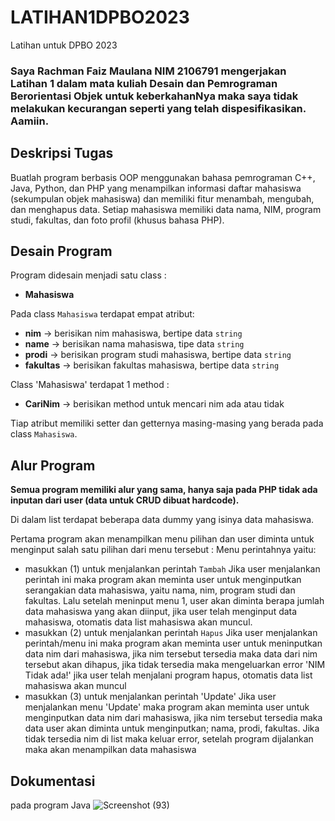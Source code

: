 # LATIHAN1DPBO2023
Latihan untuk DPBO 2023

### Saya Rachman Faiz Maulana NIM 2106791 mengerjakan Latihan 1 dalam mata kuliah Desain dan Pemrograman Berorientasi Objek untuk keberkahanNya maka saya tidak melakukan kecurangan seperti yang telah dispesifikasikan. Aamiin.

## Deskripsi Tugas
Buatlah program berbasis OOP menggunakan bahasa pemrograman C++, Java, Python, dan PHP yang menampilkan informasi daftar mahasiswa (sekumpulan objek mahasiswa) dan memiliki fitur menambah, mengubah, dan menghapus data. Setiap mahasiswa memiliki data nama, NIM, program studi, fakultas, dan foto profil (khusus bahasa PHP).

## Desain Program
Program didesain menjadi satu class : 
* **Mahasiswa**

Pada class `Mahasiswa` terdapat empat atribut:
* **nim**                -> berisikan nim mahasiswa, bertipe data `string`
* **name**               -> berisikan nama mahasiswa, tipe data `string`
* **prodi**              -> berisikan program studi mahasiswa, bertipe data `string`
* **fakultas**           -> berisikan fakultas mahasiswa, bertipe data `string`
 
Class 'Mahasiswa' terdapat 1 method : 
* **CariNim**            -> berisikan method untuk mencari nim ada atau tidak

Tiap atribut memiliki setter dan getternya masing-masing yang berada pada class `Mahasiswa`.

## Alur Program
**Semua program memiliki alur yang sama, hanya saja pada PHP tidak ada inputan dari user (data untuk CRUD dibuat hardcode).**

Di dalam list terdapat beberapa data dummy yang isinya data mahasiswa.

Pertama program akan menampilkan menu pilihan dan user diminta untuk menginput salah satu pilihan dari menu tersebut : 
Menu perintahnya yaitu:
* masukkan (1) untuk menjalankan perintah `Tambah`
Jika user menjalankan perintah ini maka program akan meminta user untuk menginputkan serangakian data mahasiswa, yaitu nama, nim, program studi dan fakultas.
Lalu setelah meninput menu 1, user akan diminta berapa jumlah data mahasiswa yang akan diinput, jika user telah menginput data mahasiswa, otomatis data list mahasiswa akan muncul.
* masukkan (2) untuk menjalankan perintah `Hapus`
Jika user menjalankan perintah/menu ini maka program akan meminta user untuk meninputkan data nim dari mahasiswa, jika nim tersebut tersedia maka data dari nim tersebut akan dihapus, jika tidak tersedia maka mengeluarkan error 'NIM Tidak ada!'
jika user telah menjalani program hapus, otomatis data list mahasiswa akan muncul
* masukkan (3) untuk menjalankan perintah 'Update'
Jika user menjalankan menu 'Update' maka program akan meminta user untuk menginputkan data nim dari mahasiswa, jika nim tersebut tersedia maka data user akan diminta untuk menginputkan; nama, prodi, fakultas.
Jika tidak tersedia nim di list maka keluar error, setelah program dijalankan maka akan menampilkan data mahasiswa

## Dokumentasi
pada program Java
![Screenshot (93)](https://user-images.githubusercontent.com/100756074/218909792-2ac2323e-4e23-4ce2-9954-1183373a12d6.png)



